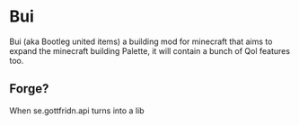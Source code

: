 # Bui
Bui (aka Bootleg united items) a building mod for minecraft that aims to expand the minecraft building Palette,
it will contain a bunch of Qol features too.
## Forge?
When se.gottfridn.api turns into a lib
